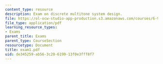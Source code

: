 ```yaml
---
content_type: resource
description: Exam on discrete multitone system design.
file: https://ol-ocw-studio-app-production.s3.amazonaws.com/courses/6-973-communication-system-design-spring-2006/de345259ab563c20619913f0e3fff8f7_exam1.pdf
file_type: application/pdf
learning_resource_types:
- Exams
parent_title: Exams
parent_type: CourseSection
resourcetype: Document
title: exam1.pdf
uid: de345259-ab56-3c20-6199-13f0e3fff8f7
---
```


